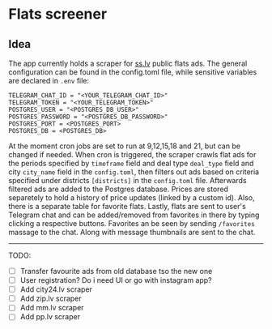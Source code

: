 # Flats screener

## Idea

The app currently holds a scraper for [ss.lv](https://www.ss.com) public flats ads. The general configuration can be found in the config.toml file, while sensitive variables are declared in `.env` file:

```
TELEGRAM_CHAT_ID = "<YOUR_TELEGRAM_CHAT_ID>"
TELEGRAM_TOKEN = "<YOUR_TELEGRAM_TOKEN>"
POSTGRES_USER = "<POSTGRES_DB_USER>"
POSTGRES_PASSWORD = "<POSTGRES_DB_PASSWORD>"
POSTGRES_PORT = <POSTGRES_PORT>
POSTGRES_DB = <POSTGRES_DB>
```

At the moment cron jobs are set to run at 9,12,15,18 and 21, but can be changed if needed. When cron is triggered, the scraper crawls flat ads for the periods specified by `timeframe` field and deal type `deal_type` field and city `city_name` field in the `config.toml`, then filters out ads based on criteria specified under districts `[districts]` in the `config.toml` file. Afterwards filtered ads are added to the Postgres database. Prices are stored separetely to hold a history of price updates (linked by a custom id). Also, there is a separate table for favorite flats. Lastly, flats are sent to user's Telegram chat and can be added/removed from favorites in there by typing clicking a respective buttons. Favorites an be seen by sending `/favorites` massage to the chat. Along with message thumbnails are sent to the chat.

---

TODO:

- [ ] Transfer favourite ads from old database tso the new one
- [ ] User registration? Do i need UI or go with instagram app?
- [ ] Add city24.lv scraper
- [ ] Add zip.lv scraper
- [ ] Add mm.lv scraper
- [ ] Add pp.lv scraper
